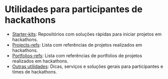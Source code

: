 # Utilidades para participantes de hackathons
- [Starter-kits](starter-kits.md): Repositórios com soluções rápidas para iniciar projetos em hackathons.
- [Projects-refs](projects-refs.md): Lista com referências de projetos realizados em hackathons.
- [Portfolios-refs](portfolios-refs.md): Lista com referências de portfolios de projetos realizados em hackathons.
- [Outras utilidades](outras-utilidades.md): Dicas, serviços e soluções gerais para participantes e times de hackathons.

